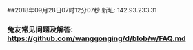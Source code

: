 ##2018年09月28日07时12分07秒 新址: 142.93.233.31
### 兔友常见问题及解答: https://github.com/wanggonging/d/blob/w/FAQ.md
